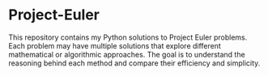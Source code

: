 # Project-Euler
This repository contains my Python solutions to Project Euler problems. Each problem may have multiple solutions that explore different mathematical or algorithmic approaches. The goal is to understand the reasoning behind each method and compare their efficiency and simplicity.
